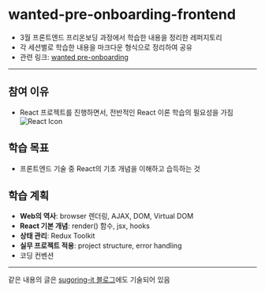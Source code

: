 # wanted-pre-onboarding-frontend
- 3월 프론트엔드 프리온보딩 과정에서 학습한 내용을 정리한 레퍼지토리
- 각 세션별로 학습한 내용을 마크다운 형식으로 정리하여 공유
- 관련 링크: [wanted pre-onboarding](https://www.wanted.co.kr/events/pre_challenge_fe_19)

---

## 참여 이유
- React 프로젝트를 진행하면서, 전반적인 React 이론 학습의 필요성을 가짐
![React Icon](https://upload.wikimedia.org/wikipedia/commons/thumb/a/a7/React-icon.svg/100px-React-icon.svg.png)

## 학습 목표
- 프론트엔드 기술 중 React의 기초 개념을 이해하고 습득하는 것

## 학습 계획 
- **Web의 역사**: browser 렌더링, AJAX, DOM, Virtual DOM
- **React 기본 개념**: render() 함수, jsx, hooks
- **상태 관리**: Redux Toolkit
- **실무 프로젝트 적용**: project structure, error handling
- 코딩 컨벤션

---

같은 내용의 글은 [sugoring-it 블로그](https://sugoring-it.tistory.com/category/%EC%9B%B9%20%EA%B0%9C%EB%B0%9C%20%EA%B3%B5%EB%B6%80/React)에도 기술되어 있음
